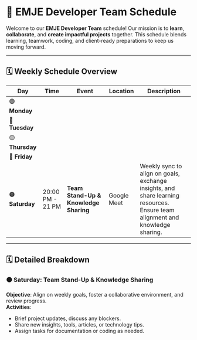 # 📅 EMJE Developer Team Schedule

Welcome to our **EMJE Developer Team** schedule! Our mission is to **learn**, **collaborate**, and **create impactful projects** together. This schedule blends learning, teamwork, coding, and client-ready preparations to keep us moving forward.

---

## 🗓 Weekly Schedule Overview

| **Day**       | **Time**               | **Event**                            | **Location**                | **Description**                                                                                                                                               |
| ------------- | ---------------------- | ------------------------------------ | --------------------------- | ------------------------------------------------------------------------------------------------------------------------------------------------------------- |
| 🟢 **Monday** |                         |                                      |                             |                                                                                                                                                               |
| 🔵 **Tuesday**|                         |                                      |                             |                                                                                                                                                               |
| 🟡 **Thursday** |                       |                                      |                             |                                                                                                                                                               |
| 🔴 **Friday** |                         |                                      |                             |                                                                                                                                                               |
| 🟠 **Saturday** | 20:00 PM - 21 PM   | **Team Stand-Up & Knowledge Sharing** | Google Meet  | Weekly sync to align on goals, exchange insights, and share learning resources. Ensure team alignment and knowledge sharing.                                   |

---

## 🗓 Detailed Breakdown

### 🟠 **Saturday: Team Stand-Up & Knowledge Sharing**

**Objective**: Align on weekly goals, foster a collaborative environment, and review progress.  
**Activities**:

- Brief project updates, discuss any blockers.
- Share new insights, tools, articles, or technology tips.
- Assign tasks for documentation or coding as needed.
